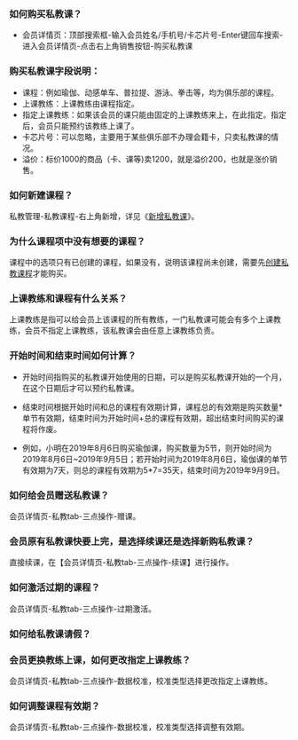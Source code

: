 ### 如何购买私教课？


- 会员详情页：顶部搜索框-输入会员姓名/手机号/卡芯片号-Enter键回车搜索-进入会员详情页-点击右上角销售按钮-购买私教课 

### 购买私教课字段说明：

- 课程：例如瑜伽、动感单车、普拉提、游泳、拳击等，均为俱乐部的课程。
- 上课教练：上课教练由课程指定。
- 指定上课教练：如果该会员的课只能由固定的上课教练来上，在此指定。指定后，会员只能预约该教练上课了。
- 卡芯片号：可以忽略，主要用于某些俱乐部不办理会籍卡，只卖私教课的情况。
- 溢价：标价1000的商品（卡、课等)卖1200，就是溢价200，也就是涨价销售。

### 如何新建课程？

私教管理-私教课程-右上角新增，详见《[新增私教课](https://alanfit.github.io/AlanHelpDoc/阿懒俱乐部版本/私教课/新增私教课)》。

### 为什么课程项中没有想要的课程？

课程中的选项只有已创建的课程，如果没有，说明该课程尚未创建，需要先[创建私教课程](https://alanfit.github.io/AlanHelpDoc/阿懒俱乐部版本/私教课/新增私教课)才能购买。

### 上课教练和课程有什么关系？

上课教练是指可以给会员上该课程的所有教练，一门私教课可能会有多个上课教练，会员不指定上课教练，该私教课会由任意上课教练负责。

### 开始时间和结束时间如何计算？

- 开始时间指购买的私教课开始使用的日期，可以是购买私教课开始的一个月，在这个日期后才可以预约私教课。

- 结束时间根据开始时间和总的课程有效期计算，课程总的有效期是购买数量*单节有效期，结束时间为开始时间+总的课程有效期，超出结束时间购买的课程将作废。

- 例如，小明在2019年8月6日购买瑜伽课，购买数量为5节，则开始时间为2019年8月6日~2019年9月5日；若开始时间为2019年8月6日，瑜伽课的单节有效期为7天，则总的课程有效期为5*7=35天，结束时间为2019年9月9日。


### 如何给会员赠送私教课？

会员详情页-私教tab-三点操作-赠课。

### 会员原有私教课快要上完，是选择续课还是选择新购私教课？

直接续课，在【会员详情页-私教tab-三点操作-续课】进行操作。

### 如何激活过期的课程？

会员详情页-私教tab-三点操作-过期激活。

### 如何给私教课请假？



### 会员更换教练上课，如何更改指定上课教练？

会员详情页-私教tab-三点操作-数据校准，校准类型选择更改指定上课教练。

### 如何调整课程有效期？

会员详情页-私教tab-三点操作-数据校准，校准类型选择调整有效期。

